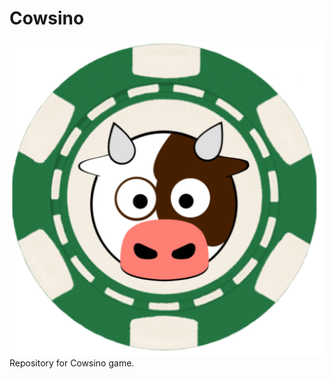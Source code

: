 # Cowsino
![Cowsino Logo](https://github.com/griffingz/Cowsino/blob/main/app/src/main/cowsino_logo-playstore.png)
 Repository for Cowsino game.
